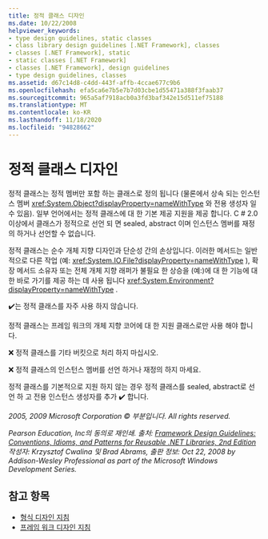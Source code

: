 ```yaml
---
title: 정적 클래스 디자인
ms.date: 10/22/2008
helpviewer_keywords:
- type design guidelines, static classes
- class library design guidelines [.NET Framework], classes
- classes [.NET Framework], static
- static classes [.NET Framework]
- classes [.NET Framework], design guidelines
- type design guidelines, classes
ms.assetid: d67c14d8-c4dd-443f-affb-4ccae677c9b6
ms.openlocfilehash: efa5ca6e7b5e7b7d03cbe1d55471a388f3faab37
ms.sourcegitcommit: 965a5af7918acb0a3fd3baf342e15d511ef75188
ms.translationtype: MT
ms.contentlocale: ko-KR
ms.lasthandoff: 11/18/2020
ms.locfileid: "94828662"
---
```

# <a name="static-class-design"></a>정적 클래스 디자인
정적 클래스는 정적 멤버만 포함 하는 클래스로 정의 됩니다 (물론에서 상속 되는 인스턴스 멤버 <xref:System.Object?displayProperty=nameWithType> 와 전용 생성자 일 수 있음). 일부 언어에서는 정적 클래스에 대 한 기본 제공 지원을 제공 합니다. C # 2.0 이상에서 클래스가 정적으로 선언 되 면 sealed, abstract 이며 인스턴스 멤버를 재정의 하거나 선언할 수 없습니다.

 정적 클래스는 순수 개체 지향 디자인과 단순성 간의 손상입니다. 이러한 메서드는 일반적으로 다른 작업 (예: <xref:System.IO.File?displayProperty=nameWithType> ), 확장 메서드 소유자 또는 전체 개체 지향 래퍼가 불필요 한 상승을 (예:)에 대 한 기능에 대 한 바로 가기를 제공 하는 데 사용 됩니다 <xref:System.Environment?displayProperty=nameWithType> .

 ✔️는 정적 클래스를 자주 사용 하지 않습니다.

 정적 클래스는 프레임 워크의 개체 지향 코어에 대 한 지원 클래스로만 사용 해야 합니다.

 ❌ 정적 클래스를 기타 버킷으로 처리 하지 마십시오.

 ❌ 정적 클래스의 인스턴스 멤버를 선언 하거나 재정의 하지 마세요.

 정적 클래스를 기본적으로 지원 하지 않는 경우 정적 클래스를 sealed, abstract로 선언 하 고 전용 인스턴스 생성자를 추가 ✔️ 합니다.

 *2005, 2009 Microsoft Corporation © 부분입니다. All rights reserved.*

 *Pearson Education, Inc의 동의로 재인쇄. 출처: [Framework Design Guidelines: Conventions, Idioms, and Patterns for Reusable .NET Libraries, 2nd Edition](https://www.informit.com/store/framework-design-guidelines-conventions-idioms-and-9780321545619) 작성자: Krzysztof Cwalina 및 Brad Abrams, 출판 정보: Oct 22, 2008 by Addison-Wesley Professional as part of the Microsoft Windows Development Series.*

## <a name="see-also"></a>참고 항목

- [형식 디자인 지침](type.md)
- [프레임 워크 디자인 지침](index.md)
